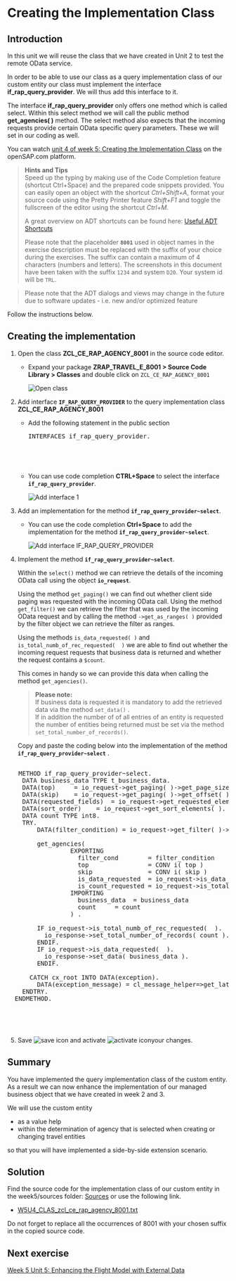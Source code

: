 # Creating the Implementation Class

## Introduction  

In this unit we will reuse the class that we have created in Unit 2 to test the remote OData service.  

In order to be able to use our class as a query implementation class of our custom entity our class must implement the interface **if_rap_query_provider**. We will thus add this interface to it.  

The interface **if_rap_query_provider** only offers one method which is called select. 
Within this select method we will call the public method **get_agencies( )** method. 
The select method also expects that the incoming requests provide certain OData specific query parameters. 
These we will set in our coding as well.

You can watch [unit 4 of week 5: Creating the Implementation Class](https://open.sap.com/courses/cp13/items/55BYIlhaBmNtKu4WFAtQVd) on the openSAP.com platform.
 
> **Hints and Tips**    
> Speed up the typing by making use of the Code Completion feature (shortcut Ctrl+Space) and the prepared code snippets provided. 
> You can easily open an object with the shortcut *Ctrl+Shift+A*, format your source code using the Pretty Printer feature *Shift+F1* and toggle the fullscreen of the editor using the shortcut *Ctrl+M*.
>
> A great overview on ADT shortcuts can be found here: [Useful ADT Shortcuts](https://blogs.sap.com/2013/11/21/useful-keyboard-shortcuts-for-abap-in-eclipse/)
>
> Please note that the placeholder **`8001`** used in object names in the exercise description must be replaced with the suffix of your choice during the exercises. The suffix can contain a maximum of 4 characters (numbers and letters).
> The screenshots in this document have been taken with the suffix `1234` and system `D20`. Your system id will be `TRL`.

> Please note that the ADT dialogs and views may change in the future due to software updates - i.e. new and/or optimized feature

Follow the instructions below.  
    
## Creating the implementation

1. Open the class **ZCL_CE_RAP_AGENCY_8001** in the source code editor.

   - Expand your package  **ZRAP_TRAVEL_E_8001 > Source Code Library > Classes** and double click on `ZCL_CE_RAP_AGENCY_8001`

     ![Open class](images/w5u4_01_01.png)


2. Add interface **`IF_RAP_QUERY_PROVIDER`** to the query implementation class **ZCL_CE_RAP_AGENCY_8001**
 
    - Add the following statement in the public section  
      <pre>INTERFACES if_rap_query_provider. <pre>   
      
    - You can use code completion **CTRL+Space** to select the interface **`if_rap_query_provider`**.   
      
      ![Add interface 1](images/w5u4_01_02.png)
      
    
3. Add an implementation for the method **`if_rap_query_provider~select`**. 

    - You can use the code completion **Ctrl+Space** to add the implementation for the method **`if_rap_query_provider~select`**.
    
      ![Add interface IF_RAP_QUERY_PROVIDER](images/w5u4_01_03.png)   
  
4. Implement the method  **`if_rap_query_provider~select`**.    
  
   Within the `select()` method we can retrieve the details of the incoming OData call using the object **`io_request`**. 

   Using the method `get_paging()` we can find out whether client side paging was requested with the incoming OData call. Using the method `get_filter()` we can retrieve the filter that was used by the incoming OData request and by calling the method `->get_as_ranges( )` provided by the filter object we can retrieve the filter as ranges. 
   
   Using the methods `is_data_requested( )` and `is_total_numb_of_rec_requested(  )` we are able to find out whether the incoming request requests that business data is returned and whether the request contains a `$count`.
   
   This comes in handy so we can provide this data when calling the method `get_agencies()`.  


    > **Please note:**  
    > If business data is requested it is mandatory to add the retrieved data via the method `set_data()` .  
    > If in addition the number of of all entries of an entity is requested the number of entities being returned must be set via the method `set_total_number_of_records()`.

    Copy and paste the coding below into the implementation of the method **`if_rap_query_provider~select`** .
   
 <pre>

   METHOD if_rap_query_provider~select.
    DATA business_data TYPE t_business_data.
    DATA(top)     = io_request->get_paging( )->get_page_size( ).
    DATA(skip)    = io_request->get_paging( )->get_offset( ).
    DATA(requested_fields)  = io_request->get_requested_elements( ).
    DATA(sort_order)    = io_request->get_sort_elements( ).
    DATA count TYPE int8.
    TRY.
        DATA(filter_condition) = io_request->get_filter( )->get_as_ranges( ).

        get_agencies(
                 EXPORTING
                   filter_cond        = filter_condition
                   top                = CONV i( top )
                   skip               = CONV i( skip )
                   is_data_requested  = io_request->is_data_requested( )
                   is_count_requested = io_request->is_total_numb_of_rec_requested(  )
                 IMPORTING
                   business_data  = business_data
                   count     = count
                 ) .

        IF io_request->is_total_numb_of_rec_requested(  ).
          io_response->set_total_number_of_records( count ).
        ENDIF.
        IF io_request->is_data_requested(  ).
          io_response->set_data( business_data ).
        ENDIF.

      CATCH cx_root INTO DATA(exception).
        DATA(exception_message) = cl_message_helper=>get_latest_t100_exception( exception )->if_message~get_longtext( ).
    ENDTRY.
  ENDMETHOD.



 </pre>
 
 5. Save ![save icon](images/adt_save.png) and activate ![activate icon](images/adt_activate.png)your changes.

## Summary

You have implemented the query implementation class of the custom entity. As a result we can now enhance the implementation of our managed business object that we have created in week 2 and 3. 

We will use the custom entity

- as a value help
- within the determination of agency that is selected when creating or changing travel entities

so that you will have implemented a side-by-side extension scenario.

## Solution
Find the source code for the implementation class of our custom entity in the week5/sources folder:
[Sources](sources) or use the following link.

- [W5U4_CLAS_zcl_ce_rap_agency_8001.txt](/week5/sources/W5U4_CLAS_zcl_ce_rap_agency_%23%23%23%23.txt)

Do not forget to replace all the occurrences of 8001 with your chosen suffix in the copied source code.


 
## Next exercise
[Week 5 Unit 5: Enhancing the Flight Model with External Data](unit5.md)
